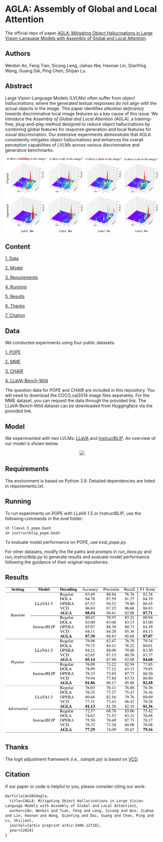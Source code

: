 # AGLA: Assembly of Global and Local Attention
The official repo of paper [AGLA: Mitigating Object Hallucinations in Large Vision-Language Models with Assembly of Global and Local Attention](https://arxiv.org/abs/2406.12718).

## Authors
Wenbin An, Feng Tian, Sicong Leng, Jiahao Nie, Haonan Lin, QianYing Wang, Guang Dai, Ping Chen, Shijian Lu.

## Abstract
Large Vision-Language Models (LVLMs) often suffer from *object hallucinations*, where the generated textual responses do not align with the actual objects in the image. This paper identifies *attention deficiency* towards discriminative local image features as a key cause of this issue. We introduce the *Assembly of Global and Local Attention (AGLA)*, a training-free, plug-and-play method designed to reduce object hallucinations by combining global features for response generation and local features for visual discrimination. Our extensive experiments demonstrate that AGLA consistently mitigates object hallucinations and enhances the overall perception capabilities of LVLMs across various discriminative and generative benchmarks.

<div align=center>
<img src="./image/attention.png"/>
</div>

## Content
[1. Data](#data)

[2. Model](#model)

[3. Requirements](#requirements)

[4. Running](#running)

[5. Results](#results)

[6. Thanks](#thanks)

[7. Citation](#citation)

## Data
We conducted experiments using four public datasets:

[1. POPE](https://github.com/AoiDragon/POPE)

[2. MME](https://github.com/BradyFU/Awesome-Multimodal-Large-Language-Models/tree/Evaluation)

[3. CHAIR](https://github.com/yuezih/less-is-more)

[4. LLaVA-Bench-Wild](https://huggingface.co/datasets/liuhaotian/llava-bench-in-the-wild/tree/main)

The question data for *POPE* and *CHAIR* are included in this repository. You will need to download the COCO_val2014 image files separately. For the MME dataset, you can request the data through the provided link. The LLaVA-Bench-Wild dataset can be downloaded from Huggingface via the provided link.

## Model
We experimented with two LVLMs: [LLaVA](https://github.com/haotian-liu/LLaVA) and [InstructBLIP](https://github.com/salesforce/LAVIS). An overview of our model is shown below.
<div align=center>
<img src="./image/model.png"/>
</div>

## Requirements
The environment is based on Python 3.9. Detailed dependencies are listed in requirements.txt.

## Running
To run experiments on POPE with LLaVA 1.5 or InstructBLIP, use the following commands in the *eval* folder:
```
sh llava1.5_pope.bash
sh instructblip_pope.bash
```
To evaluate model performance on POPE, use *eval_pope.py*.

For other datasets, modify the file paths and prompts in *run_llava.py* and *run_instructblip.py* to generate results and evaluate model performance following the guidance of their original repositories.

## Results
<div align=center>
<img src="./image/results.png"/>
</div>


## Thanks
The logit adjustment framework (i.e., *sample.py*) is based on [VCD](https://github.com/DAMO-NLP-SG/VCD).

## Citation
If our paper or code is helpful to you, please consider citing our work:
```
@article{an2024agla,
  title={AGLA: Mitigating Object Hallucinations in Large Vision-Language Models with Assembly of Global and Local Attention},
  author={An, Wenbin and Tian, Feng and Leng, Sicong and Nie, Jiahao and Lin, Haonan and Wang, QianYing and Dai, Guang and Chen, Ping and Lu, Shijian},
  journal={arXiv preprint arXiv:2406.12718},
  year={2024}
}
```
